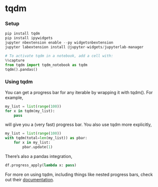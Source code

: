 # tqdm	

### Setup
```python
pip install tqdm
pip install ipywidgets
jupyter nbextension enable --py widgetsnbextension
jupyter labextension install @jupyter-widgets/jupyterlab-manager

# To activate tqdm in a notebook, add a cell with:
%%capture
from tqdm import tqdm_notebook as tqdm
tqdm().pandas()
```

### Using tqdm
You can get a progress bar for any iterable by wrapping it with tqdm(). For example,

```python
my_list = list(range(100))
for x in tqdm(my_list):
    pass
```
will give you a (very fast) progress bar. You also use tqdm more explicitly,

```python
my_list = list(range(100))
with tqdm(total=len(my_list)) as pbar:
    for x in my_list:
        pbar.update(1)
```
There’s also a pandas integration,

```python
df.progress_apply(lambda x: pass)
```
For more on using tqdm, including things like nested progress bars, check out their [documentation](https://github.com/tqdm/tqdm).
